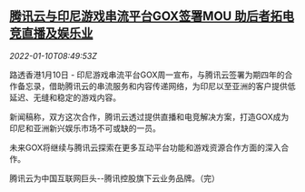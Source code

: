 <!--1641805262000-->
[腾讯云与印尼游戏串流平台GOX签署MOU 助后者拓电竞直播及娱乐业](https://cn.reuters.com/article/tencent-indonesia-gox-mou-110-idCNKBS2JK0IE)
------

<div><i>2022-01-10T08:49:53Z</i></div><p>路透香港1月10日 - 印尼游戏串流平台GOX周一宣布，与腾讯云签署为期四年的合作备忘录，借助腾讯云的串流服务和内容传递网络，为印尼以至亚洲的客户提供低延迟、无缝和稳定的游戏内容。</p><p>新闻稿称，双方这次合作，腾讯云透过提供直播和电竞解决方案，打造GOX成为印尼和亚洲新兴娱乐市场不可或缺的一员。</p><p>未来GOX将继续与腾讯云探索在更多互动平台功能和游戏资源合作方面的深入合作。</p><p>腾讯云为中国互联网巨头--腾讯控股旗下云业务品牌。（完）</p>

